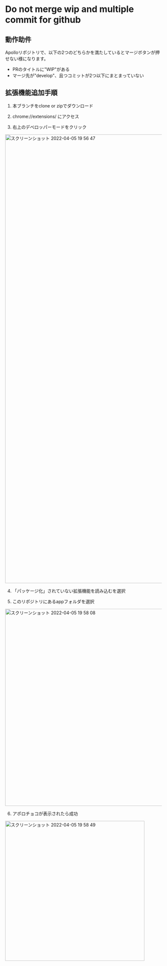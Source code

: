# Do not merge wip and multiple commit for github

## 動作助件
Apolloリポジトリで、以下の2つのどちらかを満たしているとマージボタンが押せない様になります。

* PRのタイトルに"WIP"がある
* マージ先が"develop"、且つコミットが2つ以下にまとまっていない

## 拡張機能追加手順
1. 本ブランチをclone or zipでダウンロード

2. chrome://extensions/ にアクセス

3. 右上のデベロッパーモードをクリック
<img width="1437" alt="スクリーンショット 2022-04-05 19 56 47" src="https://user-images.githubusercontent.com/42674859/161739347-b410e52a-9aa7-4baf-a4cb-c91ab6171520.png">


4. 「パッケージ化」されていない拡張機能を読み込むを選択

5. このリポジトリにあるappフォルダを選択 
<img width="631" alt="スクリーンショット 2022-04-05 19 58 08" src="https://user-images.githubusercontent.com/42674859/161739536-7b3364af-8457-4a4d-86b7-26d14aaf2579.png">

6. アポロチョコが表示されたら成功
<img width="448" alt="スクリーンショット 2022-04-05 19 58 49" src="https://user-images.githubusercontent.com/42674859/161739648-09a80651-807c-4454-b1c0-33ad8035d03a.png">
